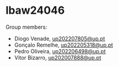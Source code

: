 # lbaw24046

Group members:
- Diogo Venade, up202207805@up.pt
- Gonçalo Remelhe, up202205318@up.pt
- Pedro Oliveira, up202206498@up.pt
- Vitor Bizarro, up202007888@up.pt